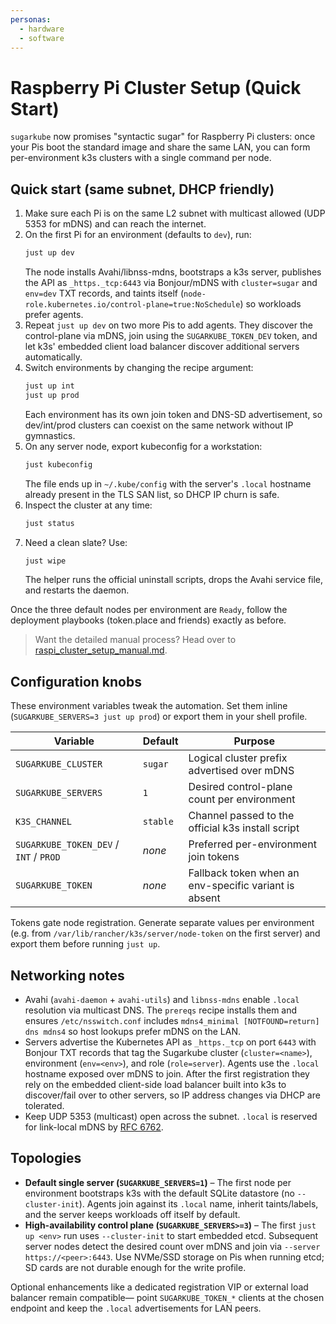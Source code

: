 ```yaml
---
personas:
  - hardware
  - software
---
```


# Raspberry Pi Cluster Setup (Quick Start)

`sugarkube` now promises "syntactic sugar" for Raspberry Pi clusters: once your Pis boot
the standard image and share the same LAN, you can form per-environment k3s clusters with a
single command per node.

## Quick start (same subnet, DHCP friendly)

1. Make sure each Pi is on the same L2 subnet with multicast allowed (UDP 5353 for mDNS) and can
   reach the internet.
2. On the first Pi for an environment (defaults to `dev`), run:
   ```bash
   just up dev
   ```
   The node installs Avahi/libnss-mdns, bootstraps a k3s server, publishes the API as
   `_https._tcp:6443` via Bonjour/mDNS with `cluster=sugar` and `env=dev` TXT records, and taints
   itself (`node-role.kubernetes.io/control-plane=true:NoSchedule`) so workloads prefer agents.
3. Repeat `just up dev` on two more Pis to add agents. They discover the control-plane via mDNS,
   join using the `SUGARKUBE_TOKEN_DEV` token, and let k3s' embedded client load balancer discover
   additional servers automatically.
4. Switch environments by changing the recipe argument:
   ```bash
   just up int
   just up prod
   ```
   Each environment has its own join token and DNS-SD advertisement, so dev/int/prod clusters can
   coexist on the same network without IP gymnastics.
5. On any server node, export kubeconfig for a workstation:
   ```bash
   just kubeconfig
   ```
   The file ends up in `~/.kube/config` with the server's `.local` hostname already present in the
   TLS SAN list, so DHCP IP churn is safe.
6. Inspect the cluster at any time:
   ```bash
   just status
   ```
7. Need a clean slate? Use:
   ```bash
   just wipe
   ```
   The helper runs the official uninstall scripts, drops the Avahi service file, and restarts the
   daemon.

Once the three default nodes per environment are `Ready`, follow the deployment playbooks (token.place
and friends) exactly as before.

> Want the detailed manual process? Head over to
> [raspi_cluster_setup_manual.md](raspi_cluster_setup_manual.md).

## Configuration knobs

These environment variables tweak the automation. Set them inline (`SUGARKUBE_SERVERS=3 just up prod`)
or export them in your shell profile.

| Variable | Default | Purpose |
| --- | --- | --- |
| `SUGARKUBE_CLUSTER` | `sugar` | Logical cluster prefix advertised over mDNS |
| `SUGARKUBE_SERVERS` | `1` | Desired control-plane count per environment |
| `K3S_CHANNEL` | `stable` | Channel passed to the official k3s install script |
| `SUGARKUBE_TOKEN_DEV` / `INT` / `PROD` | _none_ | Preferred per-environment join tokens |
| `SUGARKUBE_TOKEN` | _none_ | Fallback token when an env-specific variant is absent |

Tokens gate node registration. Generate separate values per environment (e.g. from
`/var/lib/rancher/k3s/server/node-token` on the first server) and export them before running `just up`.

## Networking notes

- Avahi (`avahi-daemon` + `avahi-utils`) and `libnss-mdns` enable `.local` resolution via multicast
  DNS. The `prereqs` recipe installs them and ensures `/etc/nsswitch.conf` includes
  `mdns4_minimal [NOTFOUND=return] dns mdns4` so host lookups prefer mDNS on the LAN.
- Servers advertise the Kubernetes API as `_https._tcp` on port `6443` with Bonjour TXT records that
  tag the Sugarkube cluster (`cluster=<name>`), environment (`env=<env>`), and role (`role=server`).
  Agents use the `.local` hostname exposed over mDNS to join. After the first registration they
  rely on the embedded client-side load balancer built into k3s to discover/fail over to other
  servers, so IP address changes via DHCP are tolerated.
- Keep UDP 5353 (multicast) open across the subnet. `.local` is reserved for link-local mDNS by
  [RFC 6762](https://www.rfc-editor.org/rfc/rfc6762).

## Topologies

- **Default single server (`SUGARKUBE_SERVERS=1`)** – The first node per environment bootstraps k3s
  with the default SQLite datastore (no `--cluster-init`). Agents join against its `.local` name,
  inherit taints/labels, and the server keeps workloads off itself by default.
- **High-availability control plane (`SUGARKUBE_SERVERS>=3`)** – The first `just up <env>` run uses
  `--cluster-init` to start embedded etcd. Subsequent server nodes detect the desired count over mDNS
  and join via `--server https://<peer>:6443`. Use NVMe/SSD storage on Pis when running etcd; SD cards
  are not durable enough for the write profile.

Optional enhancements like a dedicated registration VIP or external load balancer remain compatible—
point `SUGARKUBE_TOKEN_*` clients at the chosen endpoint and keep the `.local` advertisements for LAN
peers.
